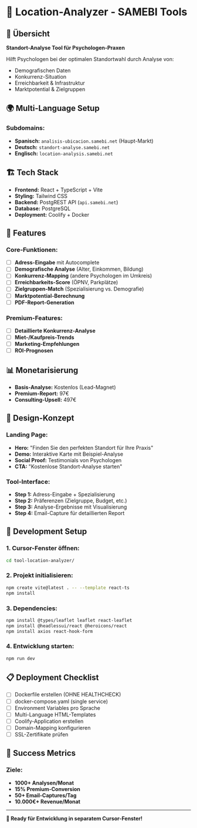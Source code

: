# 📍 Location-Analyzer - SAMEBI Tools

## 🎯 Übersicht

**Standort-Analyse Tool für Psychologen-Praxen**

Hilft Psychologen bei der optimalen Standortwahl durch Analyse von:
- Demografischen Daten
- Konkurrenz-Situation  
- Erreichbarkeit & Infrastruktur
- Marktpotential & Zielgruppen

## 🌍 Multi-Language Setup

### Subdomains:
- **Spanisch:** `analisis-ubicacion.samebi.net` (Haupt-Markt)
- **Deutsch:** `standort-analyse.samebi.net`
- **Englisch:** `location-analysis.samebi.net`

## 🏗️ Tech Stack

- **Frontend:** React + TypeScript + Vite
- **Styling:** Tailwind CSS
- **Backend:** PostgREST API (`api.samebi.net`)
- **Database:** PostgreSQL
- **Deployment:** Coolify + Docker

## 🚀 Features

### Core-Funktionen:
- [ ] **Adress-Eingabe** mit Autocomplete
- [ ] **Demografische Analyse** (Alter, Einkommen, Bildung)
- [ ] **Konkurrenz-Mapping** (andere Psychologen im Umkreis)
- [ ] **Erreichbarkeits-Score** (ÖPNV, Parkplätze)
- [ ] **Zielgruppen-Match** (Spezialisierung vs. Demografie)
- [ ] **Marktpotential-Berechnung**
- [ ] **PDF-Report-Generation**

### Premium-Features:
- [ ] **Detaillierte Konkurrenz-Analyse**
- [ ] **Miet-/Kaufpreis-Trends**
- [ ] **Marketing-Empfehlungen**
- [ ] **ROI-Prognosen**

## 📊 Monetarisierung

- **Basis-Analyse:** Kostenlos (Lead-Magnet)
- **Premium-Report:** 97€
- **Consulting-Upsell:** 497€

## 🎨 Design-Konzept

### Landing Page:
- **Hero:** "Finden Sie den perfekten Standort für Ihre Praxis"
- **Demo:** Interaktive Karte mit Beispiel-Analyse
- **Social Proof:** Testimonials von Psychologen
- **CTA:** "Kostenlose Standort-Analyse starten"

### Tool-Interface:
- **Step 1:** Adress-Eingabe + Spezialisierung
- **Step 2:** Präferenzen (Zielgruppe, Budget, etc.)
- **Step 3:** Analyse-Ergebnisse mit Visualisierung
- **Step 4:** Email-Capture für detaillierten Report

## 🔧 Development Setup

### 1. Cursor-Fenster öffnen:
```bash
cd tool-location-analyzer/
```

### 2. Projekt initialisieren:
```bash
npm create vite@latest . -- --template react-ts
npm install
```

### 3. Dependencies:
```bash
npm install @types/leaflet leaflet react-leaflet
npm install @headlessui/react @heroicons/react
npm install axios react-hook-form
```

### 4. Entwicklung starten:
```bash
npm run dev
```

## 📋 Deployment Checklist

- [ ] Dockerfile erstellen (OHNE HEALTHCHECK)
- [ ] docker-compose.yaml (single service)
- [ ] Environment Variables pro Sprache
- [ ] Multi-Language HTML-Templates
- [ ] Coolify-Application erstellen
- [ ] Domain-Mapping konfigurieren
- [ ] SSL-Zertifikate prüfen

## 🎯 Success Metrics

### Ziele:
- **1000+ Analysen/Monat**
- **15% Premium-Conversion**
- **50+ Email-Captures/Tag**
- **10.000€+ Revenue/Monat**

---

**🚀 Ready für Entwicklung in separatem Cursor-Fenster!**

